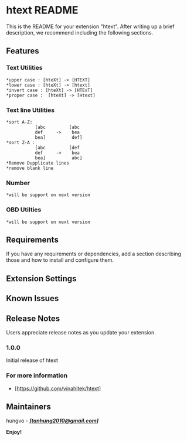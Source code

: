 # htext README

This is the README for your extension "htext". After writing up a brief description, we recommend including the following sections.

## Features
### Text Utilities
    *upper case : [hteXt] -> [HTEXT]
    *lower case : [hteXt] -> [htext]
    *invert case : [hteXt] -> [HTExT]
    *proper case :  [hteXt] -> [Htext]
### Text line Utilities
    *sort A-Z: 
               [abc         [abc
               def     ->    bea
               bea]          def]
    *sort Z-A : 
               [abc         [def
               def     ->    bea
               bea]          abc]  
    *Remove Dupplicate lines
    *remove blank line
### Number 
    *will be support on next version

### OBD Utilties
    *will be support on next version

## Requirements

If you have any requirements or dependencies, add a section describing those and how to install and configure them.

## Extension Settings

## Known Issues


## Release Notes

Users appreciate release notes as you update your extension.

### 1.0.0

Initial release of htext


### For more information
* [https://github.com/vinahitek/htext]

## Maintainers ##
 hungvo  - ***[tanhung2010@gmail.com]***

**Enjoy!**
